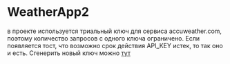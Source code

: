 # WeatherApp2
в проекте используется триальный ключ для сервиса accuweather.com, поэтому количество запросов с одного ключа ограничено.
Если появляется тост, что возможно срок действия API_KEY истек, то так оно и есть.
Сгенерить новый ключ можно <a href=https://developer.accuweather.com/user/me/apps>тут</a>
